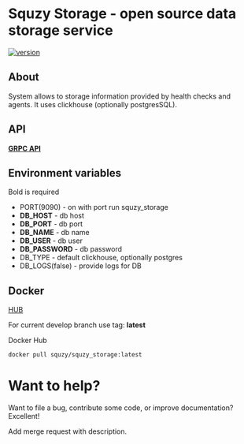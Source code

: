 # Squzy Storage - open source data storage service

[![version](https://img.shields.io/github/v/release/squzy/squzy.svg)](https://github.com/squzy/squzy)

## About

System allows to storage information provided by health checks and agents. It uses clickhouse (optionally postgresSQL).

## API

[**GRPC API**](https://github.com/squzy/squzy_proto/blob/master/proto/v1/squzy_storage.proto#L19) 

## Environment variables

Bold is required

- PORT(9090) - on with port run squzy_storage
- **DB_HOST** - db host
- **DB_PORT** - db port
- **DB_NAME** - db name
- **DB_USER** - db user
- **DB_PASSWORD** - db password
- DB_TYPE - default clickhouse, optionally postgres
- DB_LOGS(false) - provide logs for DB

## Docker

[HUB](https://hub.docker.com/repository/docker/squzy/squzy_monitoring)

For current develop branch use tag: **latest**

Docker Hub

```shell script
docker pull squzy/squzy_storage:latest
```

# Want to help?
Want to file a bug, contribute some code, or improve documentation? Excellent!

Add merge request with description.
